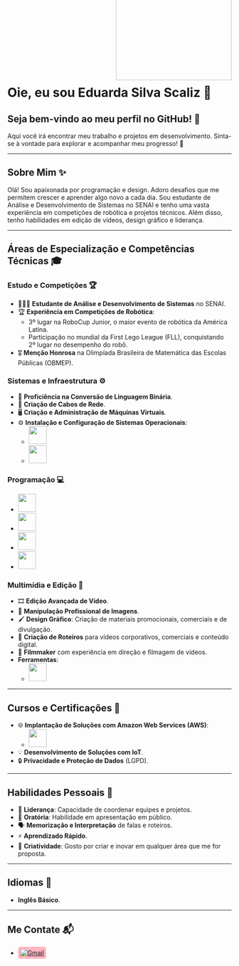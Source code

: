 <img align="right" width="260px" style="margin-top:-130px" src="https://lh3.googleusercontent.com/pw/AP1GczNHMb3B35gqAy6Rn-5pvcad_JPmN-JLMO8VX8r8m3ZRwRsP8EoxAD_eLvDRN33rUJn4NnCHYWKbkdcJcoH2oQYx_CmQDqnrlWb4EZohoz2X1BhnKxyZYFJHLZmGUB47zxqU-L0DZD-OiJZ8_Q51N6lO=w1091-h923-s-no-gm?authuser=0">
</br>
</br>
</br>
</br>
</br>
</br>

<div display="inline-block">

# Oie, eu sou Eduarda Silva Scaliz 🌸

## Seja bem-vindo ao meu perfil no GitHub! 🌟

Aqui você irá encontrar meu trabalho e projetos em desenvolvimento. Sinta-se à vontade para explorar e acompanhar meu progresso! 🚀

---

## Sobre Mim ✨️

Olá! Sou apaixonada por programação e design. Adoro desafios que me permitem crescer e aprender algo novo a cada dia. Sou estudante de Análise e Desenvolvimento de Sistemas no SENAI e tenho uma vasta experiência em competições de robótica e projetos técnicos. Além disso, tenho habilidades em edição de vídeos, design gráfico e liderança.

---

## Áreas de Especialização e Competências Técnicas 🎓

### Estudo e Competições 🏆

- 👩🏽‍💻 **Estudante de Análise e Desenvolvimento de Sistemas** no SENAI.
- 🏆 **Experiência em Competições de Robótica**:
  - 3º lugar na RoboCup Junior, o maior evento de robótica da América Latina.
  - Participação no mundial da First Lego League (FLL), conquistando 2º lugar no desempenho do robô.
- 🎖 **Menção Honrosa** na Olimpíada Brasileira de Matemática das Escolas Públicas (OBMEP).

### Sistemas e Infraestrutura ⚙️

- 📲 **Proficiência na Conversão de Linguagem Binária**.
- 🔌 **Criação de Cabos de Rede**.
- 🖥 **Criação e Administração de Máquinas Virtuais**.
- ⚙️ **Instalação e Configuração de Sistemas Operacionais**:
  - <img loading="lazy" src="https://cdn.jsdelivr.net/gh/devicons/devicon@latest/icons/linux/linux-original.svg" width="40" height="40"/>
  - <img loading="lazy" src="https://cdn.jsdelivr.net/gh/devicons/devicon@latest/icons/windows8/windows8-original.svg" width="40" height="40"/>

### Programação 💻

- <img loading="lazy" src="https://cdn.jsdelivr.net/gh/devicons/devicon@latest/icons/csharp/csharp-original.svg" width="40" height="40"/> 
- <img loading="lazy" src="https://cdn.jsdelivr.net/gh/devicons/devicon@latest/icons/cplusplus/cplusplus-original.svg" width="40" height="40"/> 
- <img loading="lazy" src="https://cdn.jsdelivr.net/gh/devicons/devicon@latest/icons/python/python-original.svg" width="40" height="40"/> 
- <img loading="lazy" src="https://cdn.jsdelivr.net/gh/devicons/devicon@latest/icons/javascript/javascript-original.svg" width="40" height="40"/>

### Multimídia e Edição 🎥

- 🎞 **Edição Avançada de Vídeo**.
- 📸 **Manipulação Profissional de Imagens**.
- 🖌 **Design Gráfico**: Criação de materiais promocionais, comerciais e de divulgação.
- 📝 **Criação de Roteiros** para vídeos corporativos, comerciais e conteúdo digital.
- 🎥 **Filmmaker** com experiência em direção e filmagem de vídeos.
- **Ferramentas**:
  - <img loading="lazy" src="https://cdn.jsdelivr.net/gh/devicons/devicon@latest/icons/canva/canva-original.svg" width="40" height="40"/>

---

## Cursos e Certificações 📜

- 🌐 **Implantação de Soluções com Amazon Web Services (AWS)**:
  - <img loading="lazy" src="https://cdn.jsdelivr.net/gh/devicons/devicon@latest/icons/amazonwebservices/amazonwebservices-plain-wordmark.svg" width="40" height="40"/>
- 💡 **Desenvolvimento de Soluções com IoT**.
- 🔒 **Privacidade e Proteção de Dados** (LGPD).

---

## Habilidades Pessoais 🌟

- 🚀 **Liderança**: Capacidade de coordenar equipes e projetos.
- 🎤 **Oratória**: Habilidade em apresentação em público.
- 🗣 **Memorização e Interpretação** de falas e roteiros.
- ⚡️ **Aprendizado Rápido**.
- 🌸 **Criatividade**: Gosto por criar e inovar em qualquer área que me for proposta.

---

## Idiomas 💬

- **Inglês Básico**.

---

## Me Contate 📬

- <a href="mailto:dudascaliz@gmail.com" style="background-color: #FFB6C1; padding: 5px; border-radius: 5px; display: inline-block;">
    <img loading="lazy" src="https://img.shields.io/badge/Gmail-D14836?style=for-the-badge&logo=gmail&logoColor=white" alt="Gmail" target="_blank">
  </a>
